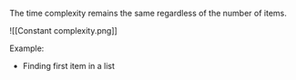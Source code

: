 The time complexity remains the same regardless of the number of items.

![[Constant complexity.png]]

Example:
- Finding first item in a list
